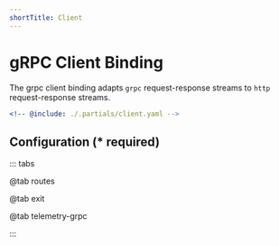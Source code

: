 ```yaml
---
shortTitle: Client
---
```


# gRPC Client Binding

The grpc client binding adapts `grpc` request-response streams to `http` request-response streams.

```yaml
<!-- @include: ./.partials/client.yaml -->
```

## Configuration (\* required)

::: tabs

@tab routes

<!-- @include: ./.partials/routes.md -->

@tab exit

<!-- @include: ../.partials/exit.md -->

@tab telemetry-grpc

<!-- @include: ../.partials/telemetry-grpc.md -->

:::

